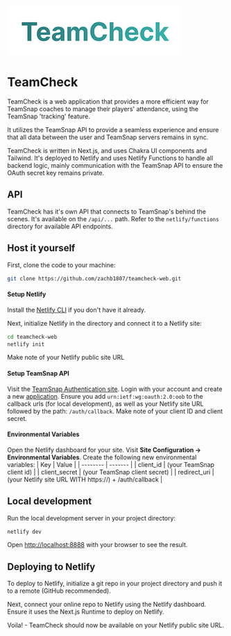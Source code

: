 ![TeamCheck logo](/public/logo.png)

# TeamCheck
TeamCheck is a web application that provides a more efficient way for TeamSnap coaches to manage their players' attendance, using the TeamSnap 'tracking' feature.

It utilizes the TeamSnap API to provide a seamless experience and ensure that all data between the user and TeamSnap servers remains in sync.

TeamCheck is written in Next.js, and uses Chakra UI components and Tailwind. It's deployed to Netlify and uses Netlify Functions to handle all backend logic, mainly communication with the TeamSnap API to ensure the OAuth secret key remains private. 

## API
TeamCheck has it's own API that connects to TeamSnap's behind the scenes. It's available on the ```/api/...``` path. Refer to the ```netlify/functions``` directory for available API endpoints.

## Host it yourself

First, clone the code to your machine:
```bash
git clone https://github.com/zachb1807/teamcheck-web.git
```

#### Setup Netlify
Install the [Netlify CLI](https://docs.netlify.com/cli/get-started/) if you don't have it already.

Next, initialize Netlify in the directory and connect it to a Netlify site:
```bash
cd teamcheck-web
netlify init
```
Make note of your Netlify public site URL

#### Setup TeamSnap API
Visit the [TeamSnap Authentication site](https://auth.teamsnap.com/). Login with your account and create a new [application](https://auth.teamsnap.com/oauth/applications).
Ensure you add ``urn:ietf:wg:oauth:2.0:oob`` to the callback urls (for local development), as well as your Netlify site URL followed by the path: ``/auth/callback``. Make note of your client ID and client secret.

#### Environmental Variables
Open the Netlify dashboard for your site.
Visit **Site Configuration -> Environmental Variables**. Create the following new environmental variables:
| Key    | Value |
| -------- | ------- |
| client_id  | (your TeamSnap client id)    |
| client_secret | (your TeamSnap client secret)    |
| redirect_uri    | (your Netlify site URL WITH https://) + /auth/callback    |



## Local development
Run the local development server in your project directory:

```bash
netlify dev
```

Open [http://localhost:8888](http://localhost:8888) with your browser to see the result.

## Deploying to Netlify
To deploy to Netlify, initialize a git repo in your project directory and push it to a remote (GitHub recommended). 

Next, connect your online repo to Netlify using the Netlify dashboard. Ensure it uses the Next.js Runtime to deploy on Netlify. 

Voila! - TeamCheck should now be available on your Netlify public site URL.